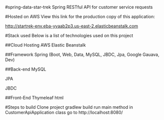 #spring-data-star-trek
Spring RESTful API for customer service requests

#Hosted on AWS
View this link for the production copy of this application:

http://startrek-env.eba-yvaab2p3.us-east-2.elasticbeanstalk.com

#Stack used
Below is a list of technologies used on this project

##Cloud Hosting
AWS Elastic Beanstalk

##Framework
Spring (Boot, Web, Data, MySQL, JBDC, Jpa, Google Gauava, Dev)

##Back-end
MySQL

JPA

JBDC

##Front-End
Thymeleaf html

#Steps to build
Clone project
gradlew build
run main method in CustomerApiApplication class
go to 
http://localhost:8080/
